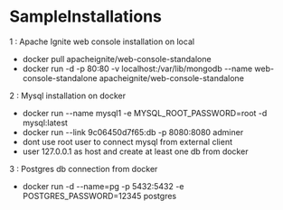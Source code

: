 # SampleInstallations

1 : Apache Ignite web console installation on local

- docker pull apacheignite/web-console-standalone
- docker run -d -p 80:80 -v localhost:/var/lib/mongodb --name web-console-standalone apacheignite/web-console-standalone

2 : Mysql installation on docker

- docker run --name mysql1 -e MYSQL_ROOT_PASSWORD=root -d mysql:latest
- docker run --link 9c06450d7f65:db -p 8080:8080 adminer
- dont use root user to connect mysql from external client
- user 127.0.0.1 as host and create at least one db from docker

3 : Postgres db connection from docker
- docker run -d --name=pg -p 5432:5432 -e POSTGRES_PASSWORD=12345 postgres






